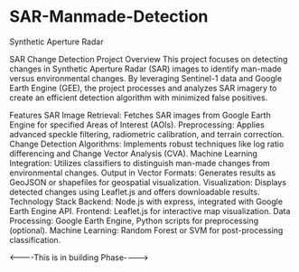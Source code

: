 # SAR-Manmade-Detection
Synthetic Aperture Radar


SAR Change Detection Project
Overview
This project focuses on detecting changes in Synthetic Aperture Radar (SAR) images to identify man-made versus environmental changes. By leveraging Sentinel-1 data and Google Earth Engine (GEE), the project processes and analyzes SAR imagery to create an efficient detection algorithm with minimized false positives.

Features
SAR Image Retrieval: Fetches SAR images from Google Earth Engine for specified Areas of Interest (AOIs).
Preprocessing: Applies advanced speckle filtering, radiometric calibration, and terrain correction.
Change Detection Algorithms: Implements robust techniques like log ratio differencing and Change Vector Analysis (CVA).
Machine Learning Integration: Utilizes classifiers to distinguish man-made changes from environmental changes.
Output in Vector Formats: Generates results as GeoJSON or shapefiles for geospatial visualization.
Visualization: Displays detected changes using Leaflet.js and offers downloadable results.
Technology Stack
Backend: Node.js with express, integrated with Google Earth Engine API.
Frontend: Leaflet.js for interactive map visualization.
Data Processing: Google Earth Engine, Python scripts for preprocessing (optional).
Machine Learning: Random Forest or SVM for post-processing classification.



<----This is in building Phase---->
